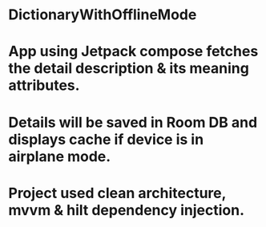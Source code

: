 # DictionaryWithOfflineMode
# App using Jetpack compose fetches the detail description & its meaning attributes.
# Details will be saved in Room DB and displays cache if device is in airplane mode.
# Project used clean architecture, mvvm & hilt dependency injection.
